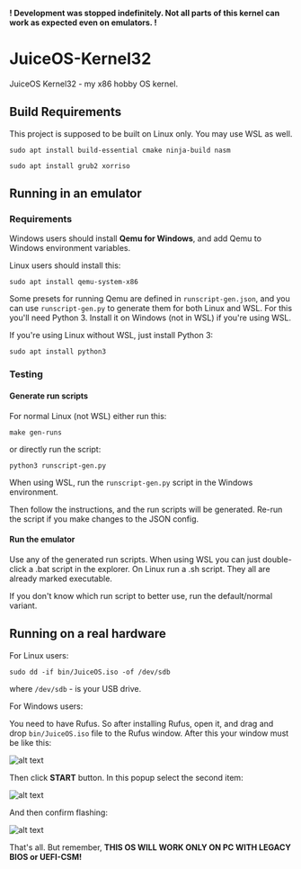 **! Development was stopped indefinitely. Not all parts of this kernel can work as expected even on emulators. !**

# JuiceOS-Kernel32
JuiceOS Kernel32 - my x86 hobby OS kernel.

## Build Requirements
This project is supposed to be built on Linux only. You may use WSL as well.

```console
sudo apt install build-essential cmake ninja-build nasm
```
```console
sudo apt install grub2 xorriso
```

## Running in an emulator
### Requirements
Windows users should install **Qemu for Windows**, and add Qemu to Windows environment variables.

Linux users should install this:
```console
sudo apt install qemu-system-x86
```

Some presets for running Qemu are defined in `runscript-gen.json`, and you can use `runscript-gen.py` to generate them for both Linux and WSL. For this you'll need Python 3. Install it on Windows (not in WSL) if you're using WSL. 

If you're using Linux without WSL, just install Python 3:
```console
sudo apt install python3
```

### Testing

#### Generate run scripts
For normal Linux (not WSL) either run this:
```console
make gen-runs
```
or directly run the script:
```console
python3 runscript-gen.py
```

When using WSL, run the `runscript-gen.py` script in the Windows environment.

Then follow the instructions, and the run scripts will be generated. Re-run the script if you make changes to the JSON config.

#### Run the emulator
Use any of the generated run scripts. When using WSL you can just double-click a .bat script in the explorer. On Linux run a .sh script. They all are already marked executable.

If you don't know which run script to better use, run the default/normal variant. 


## Running on a real hardware
For Linux users:
```console
sudo dd -if bin/JuiceOS.iso -of /dev/sdb
```
where `/dev/sdb` - is your USB drive.

For Windows users:

You need to have Rufus. So after installing Rufus, open it, and drag and drop `bin/JuiceOS.iso` file to the Rufus window. After this your window must be like this:

![alt text](https://github.com/purepelmen/JuiceOS-Kernel32/blob/master/docs/booting-on-real-hardware/flashing_settings_preview.png?raw=true)

Then click **START** button. In this popup select the second item:

![alt text](https://github.com/purepelmen/JuiceOS-Kernel32/blob/master/docs/booting-on-real-hardware/image_write_mode.png?raw=true)

And then confirm flashing:

![alt text](https://github.com/purepelmen/JuiceOS-Kernel32/blob/master/docs/booting-on-real-hardware/flashing_confirm.png?raw=true)

That's all. But remember, **THIS OS WILL WORK ONLY ON PC WITH LEGACY BIOS or UEFI-CSM!**
